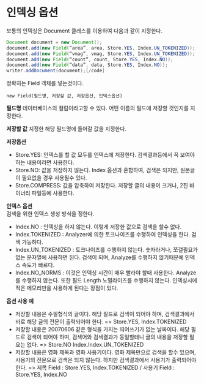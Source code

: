# 인덱싱 옵션

보통의 인덱싱은 Document 클래스를 이용하여 다음과 같이 지정한다.

```java
Document document = new Document();
document.add(new Field(“area”, area, Store.YES, Index.UN_TOKENIZED));
document.add(new Field(“vmag”, vmag, Store.YES, Index.UN_TOKENIZED));
document.add(new Field(“count”, count, Store.YES, Index.NO));
document.add(new Field(“data”, data, Store.YES, Index.NO));
writer.addDocument(document);[/code]
```

정확히는 Field 객체를 넣는것이다.

```
new Field(필드명, 저장할 값, 저장옵션, 인덱스옵션)
```

**필드명** 데이터베이스의 컬럼이라고할 수 있다. 어떤 이름의 필드에 저장할 것인지를 지정한다.

**저장할 값** 지정한 해당 필드명에 들어갈 값을 지정한다.

**저장옵션**

* Store.YES: 인덱스를 할 값 모두를 인덱스에 저장한다. 검색결과등에서 꼭 보여야 하는 내용이라면 사용한다.
* Store.NO: 값을 저장하지 않는다. Index 옵션과 혼합하여, 검색은 되지만, 원본글이 필요없을 경우 사용될수 있다.
* Store.COMPRESS: 값을 압축하여 저장한다. 저장할 글의 내용이 크거나, 2진 바이너리 파일등에 사용한다.

**인덱스 옵션**\
검색을 위한 인덱스 생성 방식을 정한다.

* Index.NO : 인덱싱을 하지 않는다. 이렇게 저장한 값으로 검색을 할수 없다.
* Index.TOKENIZED : Analyzer에 의한 토크나이즈를 수행하여 인덱싱을 한다. 검색 가능하다.
* Index.UN_TOKENIZED : 토크나이즈를 수행하지 않는다. 숫자라거나, 쪼갤필요가 없는 문자열에 사용하면 된다. 검색이 되며, Analyze를 수행하지 않기때문에 인덱스 속도가 빠르다.
* Index.NO_NORMS : 이것은 인덱싱 시간이 매우 빨라야 할때 사용한다. Analyze를 수행하지 않는다. 또한 필드 Length 노멀라이즈를 수행하지 않는다. 인덱싱시에 적은 메모리만을 사용하게 된다는 장점이 있다.

**옵션 사용 예**

* 저장할 내용은 수필형식의 글이다. 해당 필드로 검색이 되어야 하며, 검색결과에서 바로 해당 글의 전문이 출력되어야 한다. => Store.YES, Index.TOKENIZED
* 저장할 내용은 20070606 같은 형식을 가지는 띄어쓰기가 없는 날짜이다. 해당 필드로 검색이 되어야 하며, 검색어와 검색결과가 동일할테니 글의 내용을 저장할 필요는 없다. => Store.NO Index.Index.UN_TOKENIZED
* 저장할 내용은 영화 제목과 영화 사용기이다. 영화 제목만으로 검색을 할수 있으며, 사용기의 전문으로 검색은 되지 않는다. 하지만 검색결과에서 사용기가 출력되어야 한다. => 제목 Field : Store.YES, Index.TOKENIZED / 사용기 Field : Store.YES, Index.NO
